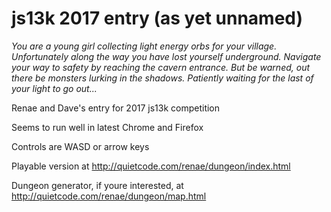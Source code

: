 # js13k 2017 entry (as yet unnamed)

_You are a young girl collecting light energy orbs for your village. Unfortunately along the way you have lost yourself underground. Navigate your way to safety by reaching the cavern entrance. But be warned, out there be monsters lurking in the shadows. Patiently waiting for the last of your light to go out..._

Renae and Dave's entry for 2017 js13k competition

Seems to run well in latest Chrome and Firefox

Controls are WASD or arrow keys

Playable version at http://quietcode.com/renae/dungeon/index.html

Dungeon generator, if youre interested, at http://quietcode.com/renae/dungeon/map.html 


